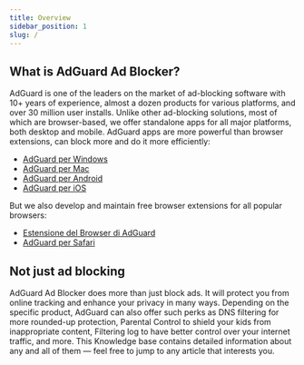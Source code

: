 ```yaml
---
title: Overview
sidebar_position: 1
slug: /
---
```


## What is AdGuard Ad Blocker?

AdGuard is one of the leaders on the market of ad-blocking software with 10+ years of experience, almost a dozen products for various platforms, and over 30 million user installs. Unlike other ad-blocking solutions, most of which are browser-based, we offer standalone apps for all major platforms, both desktop and mobile. AdGuard apps are more powerful than browser extensions, can block more and do it more efficiently:

- [AdGuard per Windows](/adguard-for-windows/features/home-screen)
- [AdGuard per Mac](/adguard-for-mac/overview)
- [AdGuard per Android](/adguard-for-android/overview)
- [AdGuard per iOS](/adguard-for-ios/overview)

But we also develop and maintain free browser extensions for all popular browsers:

- [Estensione del Browser di AdGuard](/adguard-browser-extension/overview)
- [AdGuard per Safari](/adguard-for-safari/overview)

## Not just ad blocking

AdGuard Ad Blocker does more than just block ads. It will protect you from online tracking and enhance your privacy in many ways. Depending on the specific product, AdGuard can also offer such perks as DNS filtering for more rounded-up protection, Parental Control to shield your kids from inappropriate content, Filtering log to have better control over your internet traffic, and more. This Knowledge base contains detailed information about any and all of them — feel free to jump to any article that interests you.
